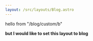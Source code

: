 ```yaml
---
layout: /src/layouts/Blog.astro
---
```


hello from "/blog/custom/b"

**but I would like to set this layout to blog**
